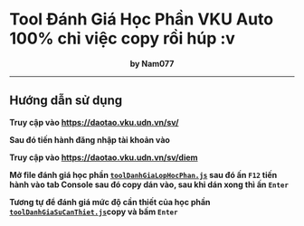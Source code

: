 # <b> Tool Đánh Giá Học Phần VKU Auto 100% chỉ việc copy rồi húp :v

<div align="center">by Nam077</div>
<hr></hr>

## Hướng dẫn sử dụng

Truy cập vào <a href=https://daotao.vku.udn.vn/sv>https://daotao.vku.udn.vn/sv/</a>

Sau đó tiến hành đăng nhập tài khoản vào

Truy cập vào <a href="https://daotao.vku.udn.vn/sv/diem">https://daotao.vku.udn.vn/sv/diem</a>


Mở file đánh giá học phần <a href=https://github.com/Nam077/VKU_ToolAuto_Danh_Gia_Hoc_Phan/blob/master/toolDanhGiaLopHocPhan.js>`toolDanhGiaLopHocPhan.js`</a>  sau đó ấn `F12` tiến hành vào tab Console sau đó copy dán vào, sau khi dán xong thì ấn `Enter`

Tương tự để đánh giá mức độ cần thiết của học phần <a href=https://github.com/Nam077/VKU_ToolAuto_Danh_Gia_Hoc_Phan/blob/master/toolDanhGiaSuCanThiet.js>`toolDanhGiaSuCanThiet.js`</a>copy và bấm `Enter`
